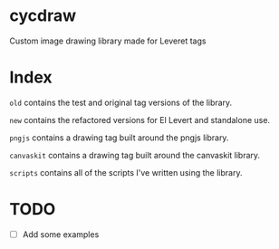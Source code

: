 # cycdraw

Custom image drawing library made for Leveret tags

# Index

`old` contains the test and original tag versions of the library.

`new` contains the refactored versions for El Levert and standalone use.

`pngjs` contains a drawing tag built around the pngjs library.

`canvaskit` contains a drawing tag built around the canvaskit library.

`scripts` contains all of the scripts I've written using the library.

# TODO

-   [ ] Add some examples
